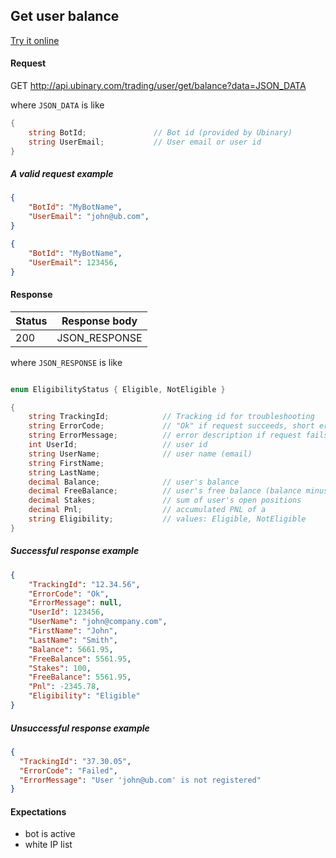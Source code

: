 ﻿## Get user balance

[Try it online](http://api.ubinary.com/nunit/page/bots.html)


#### Request

GET http://api.ubinary.com/trading/user/get/balance?data=JSON_DATA

where `JSON_DATA` is like

```C#
{
    string BotId;               // Bot id (provided by Ubinary)
    string UserEmail;           // User email or user id
}
```

##### A valid request example

```json
{
    "BotId": "MyBotName",
    "UserEmail": "john@ub.com",
}
```

```json
{
    "BotId": "MyBotName",
    "UserEmail": 123456,
}
```

#### Response

Status | Response body
-------|--------------
200    | JSON_RESPONSE

where `JSON_RESPONSE` is like

```C#

enum EligibilityStatus { Eligible, NotEligible }

{
    string TrackingId;            // Tracking id for troubleshooting
    string ErrorCode;             // "Ok" if request succeeds, short error code if request fails
    string ErrorMessage;          // error description if request fails
    int UserId;                   // user id
    string UserName;              // user name (email)
    string FirstName;
    string LastName;
    decimal Balance;              // user's balance
    decimal FreeBalance;          // user's free balance (balance minus open positions)
    decimal Stakes;               // sum of user's open positions
    decimal Pnl;                  // accumulated PNL of a 
    string Eligibility;           // values: Eligible, NotEligible
}
```

##### Successful response example

```json
{
    "TrackingId": "12.34.56",
    "ErrorCode": "Ok",
    "ErrorMessage": null,
    "UserId": 123456,
    "UserName": "john@company.com",
    "FirstName": "John",
    "LastName": "Smith",
    "Balance": 5661.95,
    "FreeBalance": 5561.95,
    "Stakes": 100,
    "FreeBalance": 5561.95,
    "Pnl": -2345.78,
    "Eligibility": "Eligible"
}
```


##### Unsuccessful response example

```json
{
  "TrackingId": "37.30.05",
  "ErrorCode": "Failed",
  "ErrorMessage": "User 'john@ub.com' is not registered"
}
```


#### Expectations

- bot is active
- white IP list
